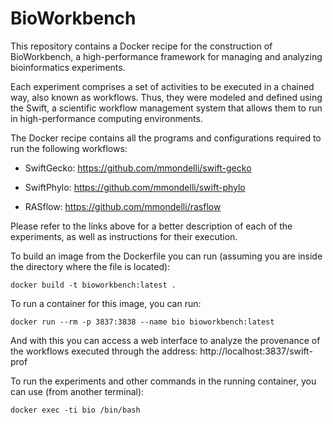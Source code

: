 # BioWorkbench

This repository contains a Docker recipe for the construction of BioWorkbench, a high-performance framework for managing and analyzing bioinformatics experiments.

Each experiment comprises a set of activities to be executed in a chained way, also known as workflows. Thus, they were modeled and defined using the Swift, a scientific workflow management system that allows them to run in high-performance computing environments.

The Docker recipe contains all the programs and configurations required to run the following workflows:

* SwiftGecko: https://github.com/mmondelli/swift-gecko

* SwiftPhylo: https://github.com/mmondelli/swift-phylo

* RASflow: https://github.com/mmondelli/rasflow

Please refer to the links above for a better description of each of the experiments, as well as instructions for their execution.

To build an image from the Dockerfile you can run (assuming you are inside the directory where the file is located):

```
docker build -t bioworkbench:latest .
```

To run a container for this image, you can run:

```
docker run --rm -p 3837:3838 --name bio bioworkbench:latest
```

And with this you can access a web interface to analyze the provenance of the workflows executed through the address:
http://localhost:3837/swift-prof

To run the experiments and other commands in the running container, you can use (from another terminal):

```
docker exec -ti bio /bin/bash
```



